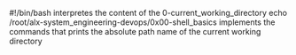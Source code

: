 #!/bin/bash interpretes the content of the 0-current_working_directory
echo /root/alx-system_engineering-devops/0x00-shell_basics implements the commands that prints the absolute path name of the current working directory

